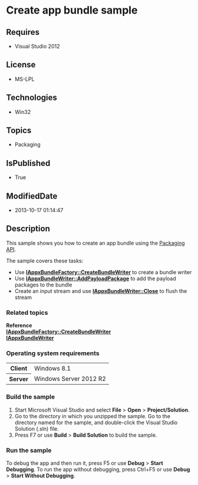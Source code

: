 # Create app bundle sample
## Requires
* Visual Studio 2012
## License
* MS-LPL
## Technologies
* Win32
## Topics
* Packaging
## IsPublished
* True
## ModifiedDate
* 2013-10-17 01:14:47
## Description

<div id="mainSection">
<p>This sample shows you how to create an app bundle using the <a href="http://msdn.microsoft.com/en-us/library/windows/desktop/hh446766">
Packaging API</a>. </p>
<p>The sample covers these tasks:</p>
<ul>
<li>Use <a href="http://msdn.microsoft.com/en-us/library/windows/desktop/dn280280">
<b>IAppxBundleFactory::CreateBundleWriter</b></a> to create a bundle writer </li><li>Use <a href="http://msdn.microsoft.com/en-us/library/windows/desktop/dn280303">
<b>IAppxBundleWriter::AddPayloadPackage</b></a> to add the payload packages to the bundle
</li><li>Create an input stream and use <a href="http://msdn.microsoft.com/en-us/library/windows/desktop/dn280304">
<b>IAppxBundleWriter::Close</b></a> to flush the stream </li></ul>
<h3><a id="related_topics"></a>Related topics</h3>
<dl><dt><b>Reference</b> </dt><dt><a href="http://msdn.microsoft.com/en-us/library/windows/desktop/dn280280"><b>IAppxBundleFactory::CreateBundleWriter</b></a>
</dt><dt><a href="http://msdn.microsoft.com/en-us/library/windows/desktop/dn280302"><b>IAppxBundleWriter</b></a>
</dt></dl>
<h3>Operating system requirements</h3>
<table>
<tbody>
<tr>
<th>Client</th>
<td><dt>Windows&nbsp;8.1 </dt></td>
</tr>
<tr>
<th>Server</th>
<td><dt>Windows Server&nbsp;2012&nbsp;R2 </dt></td>
</tr>
</tbody>
</table>
<h3>Build the sample</h3>
<p></p>
<ol>
<li>Start Microsoft Visual Studio and select <b>File</b> &gt; <b>Open</b> &gt; <b>
Project/Solution</b>. </li><li>Go to the directory in which you unzipped the sample. Go to the directory named for the sample, and double-click the Visual Studio Solution (.sln) file.
</li><li>Press F7 or use <b>Build</b> &gt; <b>Build Solution</b> to build the sample. </li></ol>
<p></p>
<h3>Run the sample</h3>
<p>To debug the app and then run it, press F5 or use <b>Debug</b> &gt; <b>Start Debugging</b>. To run the app without debugging, press Ctrl&#43;F5 or use
<b>Debug</b> &gt; <b>Start Without Debugging</b>. </p>
</div>
